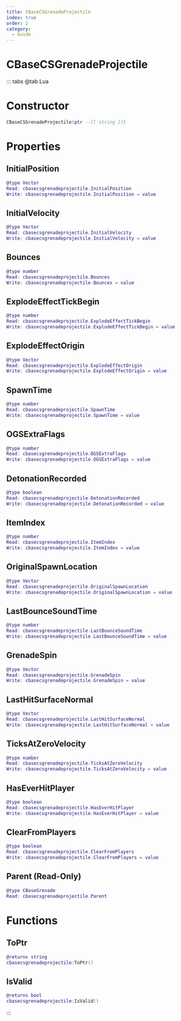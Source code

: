 ```yaml
---
title: CBaseCSGrenadeProjectile
index: true
order: 2
category:
  - Guide
---
```


# CBaseCSGrenadeProjectile

::: tabs
@tab Lua
# Constructor
```lua
CBaseCSGrenadeProjectile(ptr --[[ string ]])
```
# Properties
## InitialPosition 
```lua
@type Vector
Read: cbasecsgrenadeprojectile.InitialPosition
Write: cbasecsgrenadeprojectile.InitialPosition = value
```
## InitialVelocity 
```lua
@type Vector
Read: cbasecsgrenadeprojectile.InitialVelocity
Write: cbasecsgrenadeprojectile.InitialVelocity = value
```
## Bounces 
```lua
@type number
Read: cbasecsgrenadeprojectile.Bounces
Write: cbasecsgrenadeprojectile.Bounces = value
```
## ExplodeEffectTickBegin 
```lua
@type number
Read: cbasecsgrenadeprojectile.ExplodeEffectTickBegin
Write: cbasecsgrenadeprojectile.ExplodeEffectTickBegin = value
```
## ExplodeEffectOrigin 
```lua
@type Vector
Read: cbasecsgrenadeprojectile.ExplodeEffectOrigin
Write: cbasecsgrenadeprojectile.ExplodeEffectOrigin = value
```
## SpawnTime 
```lua
@type number
Read: cbasecsgrenadeprojectile.SpawnTime
Write: cbasecsgrenadeprojectile.SpawnTime = value
```
## OGSExtraFlags 
```lua
@type number
Read: cbasecsgrenadeprojectile.OGSExtraFlags
Write: cbasecsgrenadeprojectile.OGSExtraFlags = value
```
## DetonationRecorded 
```lua
@type boolean
Read: cbasecsgrenadeprojectile.DetonationRecorded
Write: cbasecsgrenadeprojectile.DetonationRecorded = value
```
## ItemIndex 
```lua
@type number
Read: cbasecsgrenadeprojectile.ItemIndex
Write: cbasecsgrenadeprojectile.ItemIndex = value
```
## OriginalSpawnLocation 
```lua
@type Vector
Read: cbasecsgrenadeprojectile.OriginalSpawnLocation
Write: cbasecsgrenadeprojectile.OriginalSpawnLocation = value
```
## LastBounceSoundTime 
```lua
@type number
Read: cbasecsgrenadeprojectile.LastBounceSoundTime
Write: cbasecsgrenadeprojectile.LastBounceSoundTime = value
```
## GrenadeSpin 
```lua
@type Vector
Read: cbasecsgrenadeprojectile.GrenadeSpin
Write: cbasecsgrenadeprojectile.GrenadeSpin = value
```
## LastHitSurfaceNormal 
```lua
@type Vector
Read: cbasecsgrenadeprojectile.LastHitSurfaceNormal
Write: cbasecsgrenadeprojectile.LastHitSurfaceNormal = value
```
## TicksAtZeroVelocity 
```lua
@type number
Read: cbasecsgrenadeprojectile.TicksAtZeroVelocity
Write: cbasecsgrenadeprojectile.TicksAtZeroVelocity = value
```
## HasEverHitPlayer 
```lua
@type boolean
Read: cbasecsgrenadeprojectile.HasEverHitPlayer
Write: cbasecsgrenadeprojectile.HasEverHitPlayer = value
```
## ClearFromPlayers 
```lua
@type boolean
Read: cbasecsgrenadeprojectile.ClearFromPlayers
Write: cbasecsgrenadeprojectile.ClearFromPlayers = value
```
## Parent (Read-Only)
```lua
@type CBaseGrenade
Read: cbasecsgrenadeprojectile.Parent
```
# Functions
## ToPtr
```lua
@returns string
cbasecsgrenadeprojectile:ToPtr()
```
## IsValid
```lua
@returns bool
cbasecsgrenadeprojectile:IsValid()
```

:::